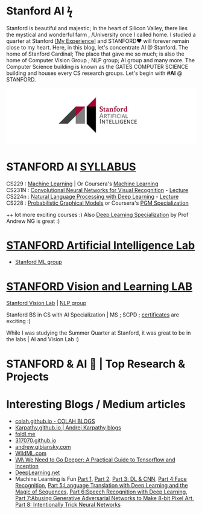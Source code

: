 # Stanford AI ϟ

Stanford is beautiful and majestic; In the heart of Silicon Valley, there lies the mystical and wonderful farm , /University once I called home. I studied a quarter at Stanford [[My Experience]](https://github.com/SKKSaikia/StanfordSS) and STANFORD❤ will forever remain close to my heart. Here, in this blog, let's concentrate AI @ Stanford. The home of Stanford Cardinal; The place that gave me so much; is also the home of Computer Vision Group ; NLP group; AI group and many more. The Computer Science building is known as the GATES COMPUTER SCIENCE building and houses every CS research groups. Let's begin with <b><h>#AI</h></b> @ STANFORD.

<img src = "https://github.com/SKKSaikia/StanfordAI/blob/master/images/main/ai_stanford.jpg">

# STANFORD AI [SYLLABUS](http://ai.stanford.edu/courses/)

CS229 : [Machine Learning](http://cs229.stanford.edu/) | Or Coursera's [Machine Learning](https://www.coursera.org/learn/machine-learning)<br/>
CS231N : [Convolutional Neural Networks for Visual Recognition](http://cs231n.stanford.edu/) - [Lecture](https://www.youtube.com/watch?v=vT1JzLTH4G4&list=PL3FW7Lu3i5JvHM8ljYj-zLfQRF3EO8sYv)<br/>
CS224n : [Natural Language Processing with Deep Learning](http://web.stanford.edu/class/cs224n/) - [Lecture](https://www.youtube.com/watch?v=OQQ-W_63UgQ&list=PL3FW7Lu3i5Jsnh1rnUwq_TcylNr7EkRe6)<br/>
CS228 : [Probabilistic Graphical Models](http://pgm.stanford.edu/) or Coursera's [PGM Specialization](https://www.coursera.org/specializations/probabilistic-graphical-models)

++ lot more exciting courses :) Also [Deep Learning Specialization](https://www.coursera.org/specializations/deep-learning) by Prof Andrew NG is great :)

# [STANFORD Artificial Intelligence Lab](http://ai.stanford.edu/)
- [Stanford ML group](https://stanfordmlgroup.github.io/)

# [STANFORD Vision and Learning LAB](http://svl.stanford.edu/)

[Stanford Vision Lab](http://vision.stanford.edu/) | [NLP group](https://nlp.stanford.edu/)

Stanford BS in CS with AI Specialization | MS ; SCPD ; [certificates](https://scpd.stanford.edu/public/category/courseCategoryCertificateProfile.do?method=load&certificateId=1226717) are exciting :)

While I was studying the Summer Quarter at Stanford, it was great to be in the labs | AI and Vision Lab :)

# STANFORD & AI 🤖 | Top Research & Projects

# Interesting Blogs / Medium articles

- [colah.github.io - COLAH BLOGS](http://colah.github.io/)
- [Karpathy.github.io | Andrej Karpathy blogs](http://karpathy.github.io/)
- [foldl.me](http://www.foldl.me/)
- [317070.github.io](http://317070.github.io/)
- [andrew.gibiansky.com](http://andrew.gibiansky.com/archive.html)
- [WildML.com](http://www.wildml.com/)
- [\M\ We Need to Go Deeper: A Practical Guide to Tensorflow and Inception](https://medium.com/initialized-capital/we-need-to-go-deeper-a-practical-guide-to-tensorflow-and-inception-50e66281804f)
- [DeepLearning.net](http://deeplearning.net/blog/)
- Machine Learning is Fun [Part 1](https://startupsventurecapital.com/essential-cheat-sheets-for-machine-learning-and-deep-learning-researchers-efb6a8ebd2e5), [Part 2](https://medium.com/@ageitgey/machine-learning-is-fun-part-2-a26a10b68df3), [Part 3: DL & CNN](https://medium.com/@ageitgey/machine-learning-is-fun-part-3-deep-learning-and-convolutional-neural-networks-f40359318721), [Part 4:Face Recognition](https://medium.com/@ageitgey/machine-learning-is-fun-part-4-modern-face-recognition-with-deep-learning-c3cffc121d78), [Part 5:Language Translation with Deep Learning and the Magic of Sequences](https://medium.com/@ageitgey/machine-learning-is-fun-part-5-language-translation-with-deep-learning-and-the-magic-of-sequences-2ace0acca0aa), [Part 6:Speech Recognition with Deep Learning](https://medium.com/@ageitgey/machine-learning-is-fun-part-6-how-to-do-speech-recognition-with-deep-learning-28293c162f7a), [Part 7:Abusing Generative Adversarial Networks to Make 8-bit Pixel Art](https://medium.com/@ageitgey/abusing-generative-adversarial-networks-to-make-8-bit-pixel-art-e45d9b96cee7), [Part 8: Intentionally Trick Neural Networks](https://medium.com/@ageitgey/machine-learning-is-fun-part-8-how-to-intentionally-trick-neural-networks-b55da32b7196)
